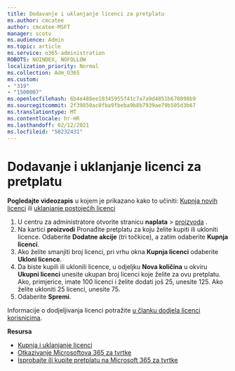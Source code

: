 ```yaml
---
title: Dodavanje i uklanjanje licenci za pretplatu
ms.author: cmcatee
author: cmcatee-MSFT
manager: scotv
ms.audience: Admin
ms.topic: article
ms.service: o365-administration
ROBOTS: NOINDEX, NOFOLLOW
localization_priority: Normal
ms.collection: Adm_O365
ms.custom:
- "319"
- "1500007"
ms.openlocfilehash: 6b4e488ee10345955f41c7a7a9d4851b670898b9
ms.sourcegitcommit: 2f39850ac0fba9fbeba9b8b7939ae79b505d3b67
ms.translationtype: MT
ms.contentlocale: hr-HR
ms.lasthandoff: 02/12/2021
ms.locfileid: "50232431"
---
```

# <a name="add-or-remove-licenses-for-your-subscription"></a>Dodavanje i uklanjanje licenci za pretplatu

**Pogledajte videozapis** u kojem je prikazano kako to učiniti: [Kupnja novih licenci](https://go.microsoft.com/fwlink/p/?linkid=2154857) ili [uklanjanje postojećih licenci](https://go.microsoft.com/fwlink/p/?linkid=2154938)

1. U centru za administratore otvorite stranicu **naplata**  >  [proizvoda](https://go.microsoft.com/fwlink/p/?linkid=842054) .
2. Na kartici **proizvodi** Pronađite pretplatu za koju želite kupiti ili ukloniti licence. Odaberite **Dodatne akcije** (tri točkice), a zatim odaberite **Kupnja licenci**.
3. Ako želite smanjiti broj licenci, pri vrhu okna **Kupnja licenci** odaberite **Ukloni licence**.
4. Da biste kupili ili uklonili licence, u odjeljku **Nova količina** u okviru **Ukupni licenci** unesite ukupan broj licenci koje želite za ovu pretplatu. Ako, primjerice, imate 100 licenci i želite dodati još 25, unesite 125. Ako želite ukloniti 25 licenci, unesite 75.
5. Odaberite **Spremi**.

Informacije o dodjeljivanja licenci potražite [u članku dodjela licenci korisnicima](https://docs.microsoft.com/microsoft-365/admin/manage/assign-licenses-to-users).

**Resursa**
  
- [Kupnja i uklanjanje licenci](https://docs.microsoft.com/microsoft-365/commerce/licenses/buy-licenses)
- [Otkazivanje Microsoftova 365 za tvrtke](https://docs.microsoft.com/microsoft-365/commerce/subscriptions/cancel-your-subscription)
- [Isprobajte ili kupite pretplatu na Microsoft 365 za tvrtke](https://docs.microsoft.com/microsoft-365/commerce/try-or-buy-microsoft-365)